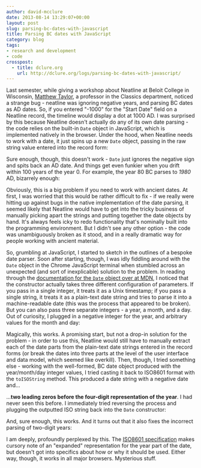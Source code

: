 ```yaml
---
author: david-mcclure
date: 2013-08-14 13:29:07+00:00
layout: post
slug: parsing-bc-dates-with-javascript
title: Parsing BC dates with JavaScript
category: blog
tags:
- research and development
- code
crosspost:
  - title: dclure.org
    url: http://dclure.org/logs/parsing-bc-dates-with-javascript/
---
```


Last semester, while giving a workshop about Neatline at Beloit College in Wisconsin, [Matthew Taylor](https://twitter.com/mptaylor), a professor in the Classics department, noticed a strange bug - neatline was ignoring negative years, and parsing BC dates as AD dates. So, if you entered "-1000" for the "Start Date" field on a Neatline record, the timeline would display a dot at 1000 AD. I was surprised by this because Neatline doesn't actually do any of its own date parsing - the code relies on the built-in `Date` object in JavaScript, which is implemented natively in the browser. Under the hood, when Neatline needs to work with a date, it just spins up a new `Date` object, passing in the raw string value entered into the record form:



Sure enough, though, this doesn't work - `Date` just ignores the negative sign and spits back an AD date. And things get even funkier when you drift within 100 years of the year 0. For example, the year 80 BC parses to _1980_ AD, bizarrely enough:



Obviously, this is a big problem if you need to work with ancient dates. At first, I was worried that this would be rather difficult to fix - if we really were hitting up against bugs in the native implementation of the date parsing, it seemed likely that Neatline would have to get into the tricky business of manually picking apart the strings and putting together the date objects by hand. It's always feels icky to redo functionality that's nominally built into the programming environment. But I didn't see any other option - the code was unambiguously broken as it stood, and in a really dramatic way for people working with ancient material.

So, grumbling at JavaScript, I started to sketch in the outlines of a bespoke date parser. Soon after starting, though, I was idly fiddling around with the `Date` object in the Chrome JavaScript terminal when stumbled across an unexpected (and sort of inexplicable) solution to the problem. In reading through the [documentation for the `Date` object over at MDN](https://developer.mozilla.org/en-US/docs/Web/JavaScript/Reference/Global_Objects/Date), I noticed that the constructor actually takes three different configuration of parameters. If you pass in a single integer, it treats it as a Unix timestamp; if you pass a single string, it treats it as a plain-text date string and tries to parse it into a machine-readable date (this was the process that appeared to be broken). But you can also pass three separate integers - a year, a month, and a day. Out of curiosity, I plugged in a negative integer for the year, and arbitrary values for the month and day:



Magically, this works. A promising start, but not a drop-in solution for the problem - in order to use this, Neatline would still have to manually extract each of the date parts from the plain-text date strings entered in the record forms (or break the dates into three parts at the level of the user interface and data model, which seemed like overkill). Then, though, I tried something else - working with the well-formed, BC date object produced with the year/month/day integer values, I tried casting it back to ISO8601 format with the `toISOString` method. This produced a date string with a negative date and...



...**two leading zeros before the four-digit representation of the year**. I had never seen this before. I immediately tried reversing the process and plugging the outputted ISO string back into the `Date` constructor:



And, sure enough, this works. And it turns out that it also fixes the incorrect parsing of two-digit years:



I am deeply, profoundly perplexed by this. The [ISO8601 specification](http://dotat.at/tmp/ISO_8601-2004_E.pdf) makes cursory note of an "expanded" representation for the year part of the date, but doesn't got into specifics about how or why it should be used. Either way, though, it works in all major browsers. Mysterious stuff.
